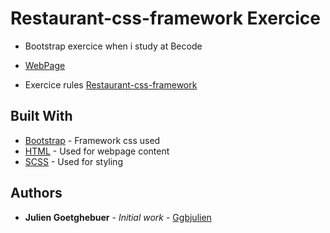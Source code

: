 # Restaurant-css-framework Exercice

- Bootstrap exercice when i study at Becode

- [WebPage]()

- Exercice rules [Restaurant-css-framework](https://github.com/becodeorg/BXL-Johnson-4.14/blob/master/03-HTML-CSS/bootstrap/restaurant.adoc)

## Built With

- [Bootstrap](https://getbootstrap.com/) - Framework css used
- [HTML](https://www.w3schools.com/html/) - Used for webpage content
- [SCSS](https://www.w3schools.com/sass/) - Used for styling

## Authors

- **Julien Goetghebuer** - _Initial work_ - [Ggbjulien](https://github.com/ggbjulien)

##
